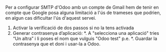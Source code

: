 Per a configurar SMTP d'Odoo amb un compte de Gmail hem de tenir en compte que Google posa alguna limitació a l'ús de trameses que podrien, en algun cas dificultar l'ús d'aquest servei. 

1. Activar la verificació de dos passos si no la tens activada
2. Generar contrasenya d’aplicació:
*. A "selecciona una aplicació" tries “Un altra” i li poses el nom que vulguis "Odoo test" p.e. 
*. Guardar la contrasenya que et doni i usar-la a Odoo. 
